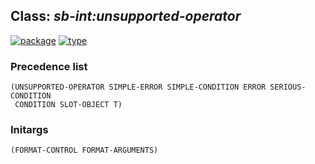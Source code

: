 ## Class: ***sb-int:unsupported-operator***
[![package](https://img.shields.io/badge/Package-SB--INT-5f9ea0.svg?style=social&colorA=999999)](../) [![type](https://img.shields.io/badge/Type-Class-5f9ea0.svg?style=social&colorA=999999)](../#class) 
### Precedence list
```
(UNSUPPORTED-OPERATOR SIMPLE-ERROR SIMPLE-CONDITION ERROR SERIOUS-CONDITION
 CONDITION SLOT-OBJECT T)
```
### Initargs
```
(FORMAT-CONTROL FORMAT-ARGUMENTS)
```
